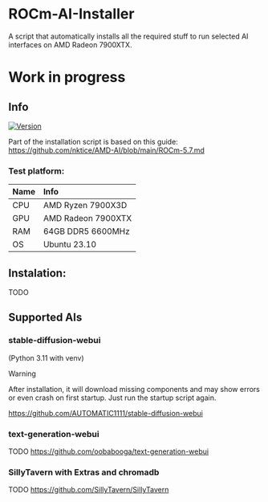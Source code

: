 # ROCm-AI-Installer
A script that automatically installs all the required stuff to run selected AI interfaces on AMD Radeon 7900XTX.

# Work in progress

## Info
[![Version](https://img.shields.io/badge/0.0-version-orange.svg)](https://github.com/Mateusz-Dera/Gasp/edit/main/README.md)

Part of the installation script is based on this guide: https://github.com/nktice/AMD-AI/blob/main/ROCm-5.7.md

### Test platform:
|Name|Info|
|:---|:---|
|CPU|AMD Ryzen 7900X3D|
|GPU|AMD Radeon 7900XTX|
|RAM|64GB DDR5 6600MHz|
|OS|Ubuntu 23.10|

## Instalation:
TODO

## Supported AIs
### stable-diffusion-webui
(Python 3.11 with venv)
> [!WARNING]  
> After installation, it will download missing components and may show errors or even crash on first startup. Just run the startup script again.

https://github.com/AUTOMATIC1111/stable-diffusion-webui

### text-generation-webui
TODO
https://github.com/oobabooga/text-generation-webui

### SillyTavern with Extras and chromadb
TODO
https://github.com/SillyTavern/SillyTavern